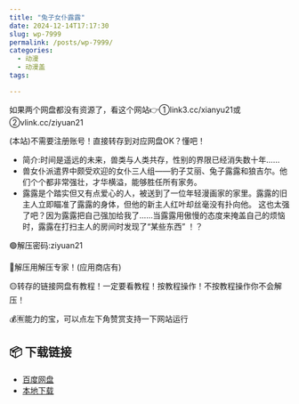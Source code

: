 ```yaml
---
title: "兔子女仆露露"
date: 2024-12-14T17:17:30
slug: wp-7999
permalink: /posts/wp-7999/
categories:
  - 动漫
  - 动漫盖
tags:

---
```


如果两个网盘都没有资源了，看这个网站👉①link3.cc/xianyu21或②vlink.cc/ziyuan21

(本站)不需要注册账号！直接转存到对应网盘OK？懂吧！

*   简介:时间是遥远的未来，兽类与人类共存，性别的界限已经消失数十年……
*   兽女仆派遣界中颇受欢迎的女仆三人组——豹子艾丽、兔子露露和狼吉尔。他们个个都非常强壮，才华横溢，能够胜任所有家务。
*   露露是个踏实但又有点爱心的人，被送到了一位年轻漫画家的家里。露露的旧主人立即瞄准了露露的身体，但他的新主人红叶却丝毫没有扑向他。 这也太强了吧？因为露露把自己强加给我了……当露露用傲慢的态度来掩盖自己的烦恼时，露露在打扫主人的房间时发现了“某些东西” ！？

🟢解压密码:ziyuan21

🔵解压用解压专家！(应用商店有)

🟡转存的链接网盘有教程！一定要看教程！按教程操作！不按教程操作你不会解压！

💰🈶能力的宝，可以点左下角赞赏支持一下网站运行

## 📦 下载链接
- [百度网盘](https://blziyuan21.com/pay-download/7999?key=aea1e27658&down_id=0)
- [本地下载](https://blziyuan21.com/pay-download/7999?key=aea1e27658&down_id=1)

